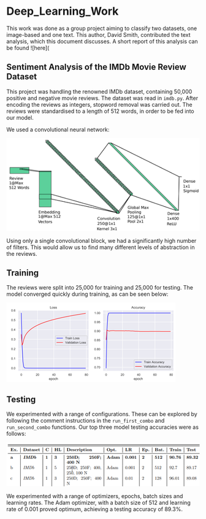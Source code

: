 # Deep_Learning_Work

This work was done as a group project aiming to classify two datasets, one image-based and one text. This author, David Smith,
contributed the text analysis, which this document discusses. A short report of this analysis can be found ![here](

## Sentiment Analysis of the IMDb Movie Review Dataset

This project was handling the renowned IMDb dataset, containing 50,000 positive and negative movie reviews. The dataset was 
read in ```imdb.py```. After encoding the reviews as integers, stopword removal was carried out. The reviews were standardised
to a length of 512 words, in order to be fed into our model. 

We used a convolutional neural network:

![](imdb_model.png)

Using only a single convolutional block, we had a significantly high number of filters. This would allow us to find many different
levels of abstraction in the reviews. 

## Training 

The reviews were split into 25,000 for training and 25,000 for testing. The model converged quickly during training, as can be seen
below:

![](imdb_plots.png)

## Testing

We experimented with a range of configurations. These can be explored by following the comment instructions in the ```run_first_combo```
and ```run_second_combo``` functions. Our top three model testing accuracies were as follows:

![](imdb_top3.png)

We experimented with a range of optimizers, epochs, batch sizes and learning rates. The Adam optimizer, with a batch
size of 512 and learning rate of 0.001 proved optimum, achieving a testing accuracy of 89.3%. 
